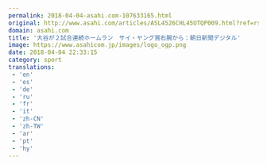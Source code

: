 ```yaml
---
permalink: 2018-04-04-asahi.com-107633165.html
original: http://www.asahi.com/articles/ASL4526CHL45UTQP009.html?ref=rss
domain: asahi.com
title: '大谷が２試合連続ホームラン　サイ・ヤング賞右腕から：朝日新聞デジタル'
image: https://www.asahicom.jp/images/logo_ogp.png
date: 2018-04-04 22:33:15
category: sport
translations: 
 - 'en'
 - 'es'
 - 'de'
 - 'ru'
 - 'fr'
 - 'it'
 - 'zh-CN'
 - 'zh-TW'
 - 'ar'
 - 'pt'
 - 'hy'
---
```


